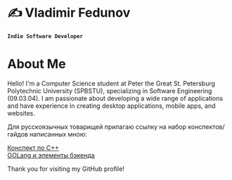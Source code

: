 # ✍ Vladimir Fedunov 

**` Indie Software Developer `**

# About Me

Hello! I'm a Computer Science student at Peter the Great St. Petersburg Polytechnic University (SPBSTU), specializing in Software Engineering (09.03.04). I am passionate about developing a wide range of applications and have experience in creating desktop applications, mobile apps, and websites.

Для русскоязычных товарищей прилагаю ссылку на набор конспектов/гайдов написанных мною:

<a href="https://carbonated-sceptre-6c8.notion.site/C-dbf8ca9676ec4315a4c12bce48fa7175?pvs=74">Конспект по C++</a></br>
<a href="https://carbonated-sceptre-6c8.notion.site/Go-72ce11c912f647558304f8b64ea67f23">GOLang и элементы бэкенда</a>




Thank you for visiting my GitHub profile!

